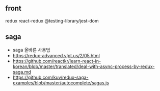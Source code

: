 front
----
redux
react-redux
@testing-library/jest-dom


saga
---
- saga 올바른 사용법
- https://redux-advanced.vlpt.us/2/05.html
- https://github.com/reactkr/learn-react-in-korean/blob/master/translated/deal-with-async-process-by-redux-saga.md
- https://github.com/kuy/redux-saga-examples/blob/master/autocomplete/sagas.js